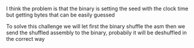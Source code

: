 I think the problem is that the binary is setting the seed with the clock time but getting bytes that can be easily guessed

To solve this challenge we will let first the binary shuffle the asm then we send the shuffled assembly to the binary, probabily it will be deshuffled in the correct way